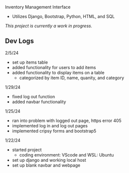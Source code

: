 Inventory Management Interface
- Utilizes Django, Bootstrap, Python, HTML, and SQL

*This project is currently a work in progress.*

**Dev Logs**
--
2/5/24
- set up items table
- added functionality for users to add items
- added functionality to display items on a table
  - categorized by item ID, name, quanity, and category

1/29/24
- fixed log out function
- added navbar functionality

1/25/24
- ran into problem with logged out page, https error 405
- implemented log in and log out pages
- implemented cripsy forms and bootstrap5

1/22/24
- started project
  - coding environment: VScode and WSL: Ubuntu
- set up django and working local host
- set up blank navbar and webpage
